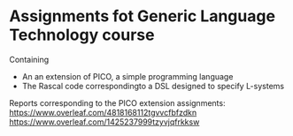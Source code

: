 # Assignments fot Generic Language Technology course
Containing 
* An an extension of PICO, a simple programming language
* The Rascal code correspondingto a DSL designed to specify L-systems

Reports corresponding to the PICO extension assignments:
https://www.overleaf.com/4818168112tgvvcfbfzdkn
https://www.overleaf.com/1425237999tzyvjqfrkksw
